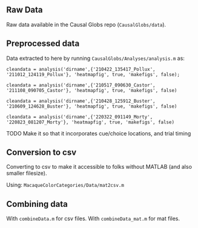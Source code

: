 ## Raw Data
Raw data available in the Causal Globs repo (`CausalGlobs/data`).

## Preprocessed data
Data extracted to here by running `CausalGlobs/Analyses/analysis.m` as:

```
cleandata = analysis('dirname',{'210422_135417_Pollux', '211012_124119_Pollux'}, 'heatmapfig', true, 'makefigs', false);

cleandata = analysis('dirname',{'210517_090630_Castor', '211108_090705_Castor'}, 'heatmapfig', true, 'makefigs', false)

cleandata = analysis('dirname',{'210428_125912_Buster', '210609_124628_Buster'}, 'heatmapfig', true, 'makefigs', false)

cleandata = analysis('dirname',{'220322_091149_Morty', '220823_081207_Morty'}, 'heatmapfig', true, 'makefigs', false)
```

TODO Make it so that it incorporates cue/choice locations, and trial timing

## Conversion to csv
Converting to csv to make it accessible to folks without MATLAB (and also smaller filesize).

Using: `MacaqueColorCategories/Data/mat2csv.m`

## Combining data

With `combineData.m` for csv files.
With `combineData_mat.m` for mat files.